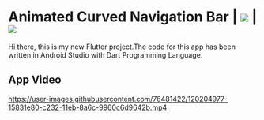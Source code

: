 # Animated Curved Navigation Bar | <img src="https://img.shields.io/badge/Build-with%20Flutter-blue"> | <img src="https://img.shields.io/badge/%20Build%20with-Dart%20Programming%20Language-blue">


Hi there, this is my new Flutter project.The code for this app has been written in Android Studio with Dart Programming Language.

## App Video

https://user-images.githubusercontent.com/76481422/120204977-15831e80-c232-11eb-8a6c-9960c6d9642b.mp4

